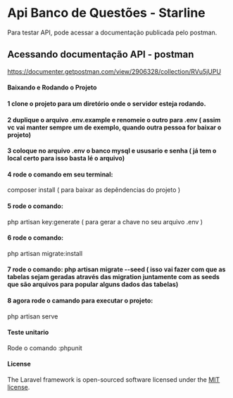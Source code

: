 # Api Banco de Questões - Starline 

Para testar API, pode acessar a documentação publicada pelo postman.
## Acessando documentação API  - postman

https://documenter.getpostman.com/view/2906328/collection/RVu5jUPU

#### Baixando e Rodando o Projeto

#### 1 clone o projeto para um diretório onde o servidor esteja rodando.
#### 2 duplique o arquivo .env.example e renomeie o outro para .env ( assim vc vai manter sempre um de exemplo, quando outra pessoa for baixar o projeto)

#### 3 coloque no arquivo .env  o banco mysql e ususario e senha ( já tem o local certo para isso basta lé o arquivo)

#### 4 rode o comando em seu terminal:

composer install  ( para baixar as depêndencias do projeto )

#### 5 rode o comando:

php artisan key:generate  ( para gerar a chave no seu arquivo .env )

#### 6 rode o comando:

php artisan migrate:install

#### 7 rode o comando: php artisan migrate --seed ( isso vai fazer com que as tabelas sejam geradas através das migration juntamente com as seeds que são arquivos para popular alguns dados das tabelas)

#### 8 agora rode o camando para executar o projeto: 

php artisan serve

#### Teste unitario

Rode o comando :phpunit



#### License

The Laravel framework is open-sourced software licensed under the [MIT license](https://opensource.org/licenses/MIT).
